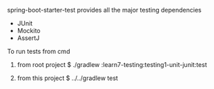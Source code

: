 spring-boot-starter-test
  provides all the major testing dependencies
   - JUnit
   - Mockito
   - AssertJ

To run tests from cmd
 1. from root project
  $ ./gradlew :learn7-testing:testing1-unit-junit:test

 2. from this project
  $ ../../gradlew test